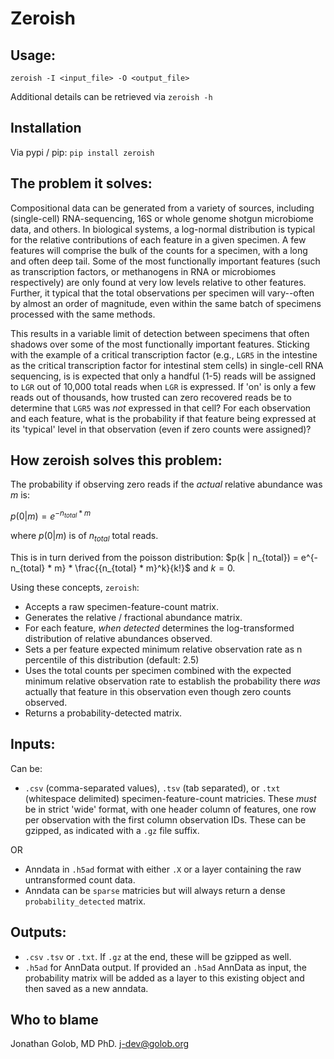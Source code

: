 # Zeroish

## Usage:
`zeroish -I <input_file> -O <output_file>`

Additional details can be retrieved via
`zeroish -h`

## Installation
Via pypi / pip:
`pip install zeroish`

## The problem it solves:

Compositional data can be generated from a variety of sources, including (single-cell) RNA-sequencing, 16S or whole genome shotgun microbiome data, and others. In biological systems, a log-normal distribution is typical for the relative contributions of each feature in a given specimen. A few features will comprise the bulk of the counts for a specimen, with a long and often deep tail. Some of the most functionally important features (such as transcription factors, or methanogens in RNA or microbiomes respectively) are only found at very low levels relative to other features. Further, it typical that the total observations per specimen will vary--often by almost an order of magnitude, even within the same batch of specimens processed with the same methods. 

This results in a variable limit of detection between specimens that often shadows over some of the most functionally important features. Sticking with the example of a critical transcription factor (e.g., `LGR5` in the intestine as the critical transcription factor for intestinal stem cells) in single-cell RNA sequencing, is is expected that only a handful (1-5) reads will be assigned to `LGR` out of 10,000 total reads when `LGR` is expressed. If 'on' is only a few reads out of thousands, how trusted can zero recovered reads be to determine that  `LGR5` was *not* expressed in that cell? For each observation and each feature, what is the probability if that feature being expressed at its 'typical' level in that observation (even if zero counts were assigned)?

## How zeroish solves this problem:

The probability if observing zero reads if the *actual* relative abundance was $m$ is:

$p(0|m) = e^{-n_{total} * m}$

where $p(0|m)$ is  of $n_{total}$ total reads.

This is in turn derived from the poisson distribution:
$p(k | n_{total}) = e^{-n_{total} * m} * \frac{{n_{total} * m}^k}{k!}$ and $k = 0$.

Using these concepts, `zeroish`:
- Accepts a raw specimen-feature-count matrix.
- Generates the relative / fractional abundance matrix.
- For each feature, *when detected* determines the log-transformed distribution of relative abundances observed.
- Sets a per feature expected minimum relative observation rate as n percentile of this distribution (default: 2.5)
- Uses the total counts per specimen combined with the expected minimum relative observation rate to establish the probability there *was* actually that feature in this observation even though zero counts observed.
- Returns a probability-detected matrix.

## Inputs:
Can be:
- `.csv` (comma-separated values), `.tsv` (tab separated), or `.txt` (whitespace delimited) specimen-feature-count matricies.
These *must* be in strict 'wide' format, with one header column of features, one row per observation with the first column observation IDs.
These can be gzipped, as indicated with a `.gz` file suffix.

OR 

- Anndata in `.h5ad` format with either `.X` or a layer containing the raw untransformed count data.
- Anndata can be `sparse` matricies but will always return a dense `probability_detected` matrix.

## Outputs:
- `.csv` `.tsv` or `.txt`. If `.gz` at the end, these will be gzipped as well.
- `.h5ad` for AnnData output. If provided an `.h5ad` AnnData as input, the probability matrix will be added as a layer to this existing object and then saved as a new anndata.

## Who to blame
Jonathan Golob, MD PhD. 
j-dev@golob.org


